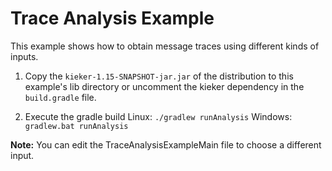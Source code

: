 # Trace Analysis Example

This example shows how to obtain message traces using different kinds of inputs.

1. Copy the `kieker-1.15-SNAPSHOT-jar.jar` of the distribution to this
   example's lib directory or uncomment the kieker dependency in the
   `build.gradle` file.
   
2. Execute the gradle build
   Linux: `./gradlew runAnalysis`
   Windows: `gradlew.bat runAnalysis`

**Note:** You can edit the TraceAnalysisExampleMain file to choose a different input.
